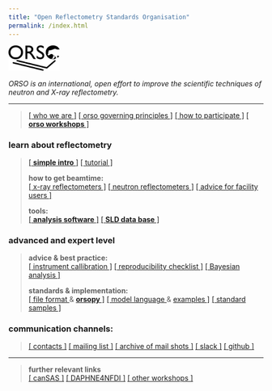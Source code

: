 ```yaml
---
title: "Open Reflectometry Standards Organisation"
permalink: /index.html
---
```


<img src="https://github.com/reflectivity/logo/raw/master/aglavic/ORSO_Logo_clean.png" width="20%">

*ORSO is an international, open effort to improve the scientific techniques 
of neutron and X-ray reflectometry.*

---

> [[ who we are ]](https://www.reflectometry.org/organisation_and_communication) 
> [[ orso governing principles ]](https://www.reflectometry.org/organisation_and_communication/orso_governing_principles) 
> [[ how to participate ]](https://www.reflectometry.org/organisation_and_communication/how_to_participate) 
> [[ **orso workshops** ]](https://www.reflectometry.org/workshops) 

### learn about reflectometry

> [[ **simple intro** ]](https://www.reflectometry.org/learn_about_reflectometry/simple_intro)
> [[ tutorial ]](https://www.reflectometry.org/learn/intro.html)
>
> **how to get beamtime:**  
> [[ x-ray reflectometers ]](https://www.reflectometry.org/learn_about_reflectometry/list_of_x-ray_reflectometers)
> [[ neutron reflectometers ]](https://www.reflectometry.org/learn_about_reflectometry/list_of_neutron_reflectometers)
> [[ advice for facility users ]](https://www.reflectometry.org/learn_about_reflectoemtry/advice_for_facility_users)
> 
> **tools:**  
> [[ **analysis software** ]](https://www.reflectometry.org/learn_about_reflectometry/analysis_software) 
> [[ **SLD data base** ]](https://slddb.esss.dk/slddb/)

### advanced and expert level

> **advice & best practice:**  
> [[ instrument callibration ]](https://www.reflectometry.org/advanced_and_expert_level/calibrations)
> [[ reproducibility checklist ]](https://www.reflectometry.org/advanced_and_expert_level/reproducibility_checklist)
> [[ Bayesian analysis ]](https://journals.iucr.org/j/issues/2023/01/00/yr5098/index.html)
> 
> **standards & implementation:**  
> [\[ file format ](https://www.reflectometry.org/advanced_and_expert_level/file_format)
> & [ **orsopy** \]](https://orsopy.readthedocs.io/en/latest)
> [\[ model language ](https://www.reflectometry.org/advanced_and_expert_level/file_format/simple_model) 
> & [ examples \]](https://slddb.esss.dk/slddb/sample)
> [[ standard samples ]](https://www.reflectometry.org/advanced_and_expert_level/standard_samples)

### communication channels:

> [[ contacts ]](https://www.reflectometry.org/organisation_and_communication/contacts) 
> [[ mailing list ]](https://reflectometry.us10.list-manage.com/subscribe/post?u=e7e953117fa45f665f9030aaa&id=fa298202d4) 
> [[ archive of mail shots ]](https://us10.campaign-archive.com/home/?u=e7e953117fa45f665f9030aaa&id=fa298202d4) 
> [[ slack ]](https://orso-co.slack.com) 
> [[ github ]](https://github.com/reflectivity) 

---

> **further relevant links**  
> [[ canSAS ]](https://www.cansas.org)
> [[ DAPHNE4NFDI ]](https://www.daphne4nfdi.de/english/index.php)
> [[ other workshops ]](https://www.reflectometry.org/organisation_and_communication/other_links)


